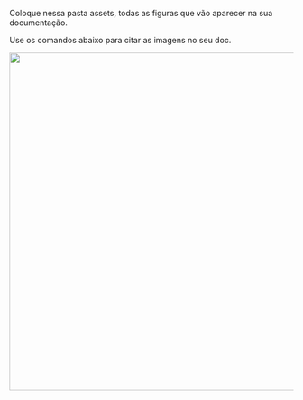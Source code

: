 Coloque nessa pasta assets, todas as figuras que vão aparecer na sua documentação.

Use os comandos abaixo para citar as imagens no seu doc.


<img src="https://github.com/agodoi/template/assets/fiap.png" width="600">

